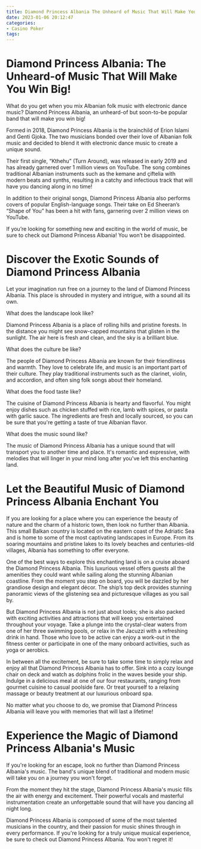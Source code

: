 ```yaml
---
title: Diamond Princess Albania The Unheard of Music That Will Make You Win Big!
date: 2023-01-06 20:12:47
categories:
- Casino Poker
tags:
---
```



#  Diamond Princess Albania: The Unheard-of Music That Will Make You Win Big!

What do you get when you mix Albanian folk music with electronic dance music? Diamond Princess Albania, an unheard-of but soon-to-be popular band that will make you win big!

Formed in 2018, Diamond Princess Albania is the brainchild of Erion Islami and Genti Gjoka. The two musicians bonded over their love of Albanian folk music and decided to blend it with electronic dance music to create a unique sound.

Their first single, “Kthehu” (Turn Around), was released in early 2019 and has already garnered over 1 million views on YouTube. The song combines traditional Albanian instruments such as the kemane and çiftelia with modern beats and synths, resulting in a catchy and infectious track that will have you dancing along in no time!

In addition to their original songs, Diamond Princess Albania also performs covers of popular English-language songs. Their take on Ed Sheeran’s “Shape of You” has been a hit with fans, garnering over 2 million views on YouTube.

If you’re looking for something new and exciting in the world of music, be sure to check out Diamond Princess Albania! You won’t be disappointed.

#  Discover the Exotic Sounds of Diamond Princess Albania

Let your imagination run free on a journey to the land of Diamond Princess Albania. This place is shrouded in mystery and intrigue, with a sound all its own.

What does the landscape look like?

Diamond Princess Albania is a place of rolling hills and pristine forests. In the distance you might see snow-capped mountains that glisten in the sunlight. The air here is fresh and clean, and the sky is a brilliant blue.

What does the culture be like?

The people of Diamond Princess Albania are known for their friendliness and warmth. They love to celebrate life, and music is an important part of their culture. They play traditional instruments such as the clarinet, violin, and accordion, and often sing folk songs about their homeland.

What does the food taste like?

The cuisine of Diamond Princess Albania is hearty and flavorful. You might enjoy dishes such as chicken stuffed with rice, lamb with spices, or pasta with garlic sauce. The ingredients are fresh and locally sourced, so you can be sure that you're getting a taste of true Albanian flavor.

What does the music sound like?

The music of Diamond Princess Albania has a unique sound that will transport you to another time and place. It's romantic and expressive, with melodies that will linger in your mind long after you've left this enchanting land.

#  Let the Beautiful Music of Diamond Princess Albania Enchant You

If you are looking for a place where you can experience the beauty of nature and the charm of a historic town, then look no further than Albania. This small Balkan country is located on the eastern coast of the Adriatic Sea and is home to some of the most captivating landscapes in Europe. From its soaring mountains and pristine lakes to its lovely beaches and centuries-old villages, Albania has something to offer everyone.

One of the best ways to explore this enchanting land is on a cruise aboard the Diamond Princess Albania. This luxurious vessel offers guests all the amenities they could want while sailing along the stunning Albanian coastline. From the moment you step on board, you will be dazzled by her grandiose design and elegant décor. The ship’s top deck provides stunning panoramic views of the glistening sea and picturesque villages as you sail by.

But Diamond Princess Albania is not just about looks; she is also packed with exciting activities and attractions that will keep you entertained throughout your voyage. Take a plunge into the crystal-clear waters from one of her three swimming pools, or relax in the Jacuzzi with a refreshing drink in hand. Those who love to be active can enjoy a work-out in the fitness center or participate in one of the many onboard activities, such as yoga or aerobics.

In between all the excitement, be sure to take some time to simply relax and enjoy all that Diamond Princess Albania has to offer. Sink into a cozy lounge chair on deck and watch as dolphins frolic in the waves beside your ship. Indulge in a delicious meal at one of our four restaurants, ranging from gourmet cuisine to casual poolside fare. Or treat yourself to a relaxing massage or beauty treatment at our luxurious onboard spa.

No matter what you choose to do, we promise that Diamond Princess Albania will leave you with memories that will last a lifetime!

#  Experience the Magic of Diamond Princess Albania's Music

If you're looking for an escape, look no further than Diamond Princess Albania's music. The band's unique blend of traditional and modern music will take you on a journey you won't forget.

From the moment they hit the stage, Diamond Princess Albania's music fills the air with energy and excitement. Their powerful vocals and masterful instrumentation create an unforgettable sound that will have you dancing all night long.

Diamond Princess Albania is composed of some of the most talented musicians in the country, and their passion for music shines through in every performance. If you're looking for a truly unique musical experience, be sure to check out Diamond Princess Albania. You won't regret it!